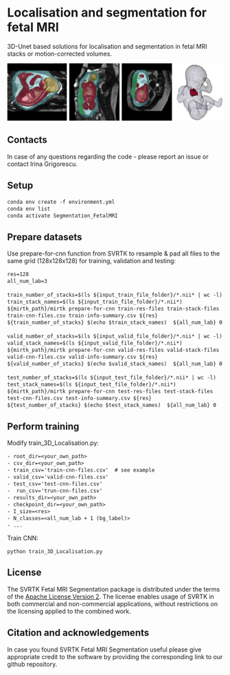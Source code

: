 # Localisation and segmentation for fetal MRI 

3D-Unet based solutions for localisation and segmentation in fetal MRI stacks or motion-corrected volumes. 

![GitHub Logo](whole-body-btfe-example.png)

## Contacts

In case of any questions regarding the code - please report an issue or contact Irina Grigorescu. 


## Setup

	conda env create -f environment.yml
	conda env list
	conda activate Segmentation_FetalMRI


## Prepare datasets

Use prepare-for-cnn function from SVRTK to resample & pad all files to the same grid (128x128x128) for training, validation and testing:

	res=128
	all_num_lab=3
	
	train_number_of_stacks=$(ls ${input_train_file_folder}/*.nii* | wc -l)
	train_stack_names=$(ls ${input_train_file_folder}/*.nii*)
	${mirtk_path}/mirtk prepare-for-cnn train-res-files train-stack-files train-cnn-files.csv train-info-summary.csv ${res} ${train_number_of_stacks} $(echo $train_stack_names)  ${all_num_lab} 0
	
	valid_number_of_stacks=$(ls ${input_valid_file_folder}/*.nii* | wc -l)
	valid_stack_names=$(ls ${input_valid_file_folder}/*.nii*)
	${mirtk_path}/mirtk prepare-for-cnn valid-res-files valid-stack-files valid-cnn-files.csv valid-info-summary.csv ${res} ${valid_number_of_stacks} $(echo $valid_stack_names)  ${all_num_lab} 0

	test_number_of_stacks=$(ls ${input_test_file_folder}/*.nii* | wc -l)
	test_stack_names=$(ls ${input_test_file_folder}/*.nii*)
	${mirtk_path}/mirtk prepare-for-cnn test-res-files test-stack-files test-cnn-files.csv test-info-summary.csv ${res} ${test_number_of_stacks} $(echo $test_stack_names)  ${all_num_lab} 0




## Perform training
 
Modify train_3D_Localisation.py:

    - root_dir=<your_own_path>
    - csv_dir=<your_own_path>
    - train_csv='train-cnn-files.csv'  # see example
    - valid_csv='valid-cnn-files.csv'  
    - test_csv='test-cnn-files.csv'    
    -  run_csv='trun-cnn-files.csv'    
    - results_dir=<your_own_path>
    - checkpoint_dir=<your_own_path>
    - I_size=<res>
    - N_classes=<all_num_lab + 1 (bg_label)>
    - ...


Train CNN:

	python train_3D_Localisation.py




## License

The SVRTK Fetal MRI Segmentation package is distributed under the terms of the
[Apache License Version 2](http://www.apache.org/licenses/LICENSE-2.0). The license enables usage of SVRTK in both commercial and non-commercial applications, without restrictions on the licensing applied to the combined work.


## Citation and acknowledgements

In case you found SVRTK Fetal MRI Segmentation useful please give appropriate credit to the software by providing the corresponding link to our github repository.

